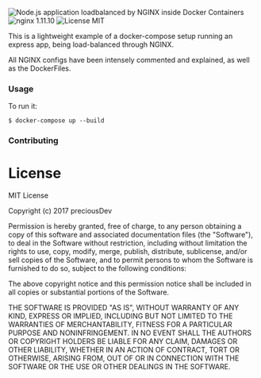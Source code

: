 ![Node.js application loadbalanced by NGINX inside Docker Containers](http://i.imgur.com/usKXQTY.png)
![nginx 1.11.10](https://img.shields.io/badge/nginx-1.11.10-brightgreen.svg) ![License MIT](https://img.shields.io/badge/license-MIT-blue.svg)

This is a lightweight example of a docker-compose setup running an express app, being load-balanced through NGINX.

All NGINX configs have been intensely commented and explained, as well as the DockerFiles.

### Usage
To run it:

    $ docker-compose up --build

### Contributing

# License
MIT License

Copyright (c) 2017 preciousDev

Permission is hereby granted, free of charge, to any person obtaining a copy
of this software and associated documentation files (the "Software"), to deal
in the Software without restriction, including without limitation the rights
to use, copy, modify, merge, publish, distribute, sublicense, and/or sell
copies of the Software, and to permit persons to whom the Software is
furnished to do so, subject to the following conditions:

The above copyright notice and this permission notice shall be included in all
copies or substantial portions of the Software.

THE SOFTWARE IS PROVIDED "AS IS", WITHOUT WARRANTY OF ANY KIND, EXPRESS OR
IMPLIED, INCLUDING BUT NOT LIMITED TO THE WARRANTIES OF MERCHANTABILITY,
FITNESS FOR A PARTICULAR PURPOSE AND NONINFRINGEMENT. IN NO EVENT SHALL THE
AUTHORS OR COPYRIGHT HOLDERS BE LIABLE FOR ANY CLAIM, DAMAGES OR OTHER
LIABILITY, WHETHER IN AN ACTION OF CONTRACT, TORT OR OTHERWISE, ARISING FROM,
OUT OF OR IN CONNECTION WITH THE SOFTWARE OR THE USE OR OTHER DEALINGS IN THE
SOFTWARE.
